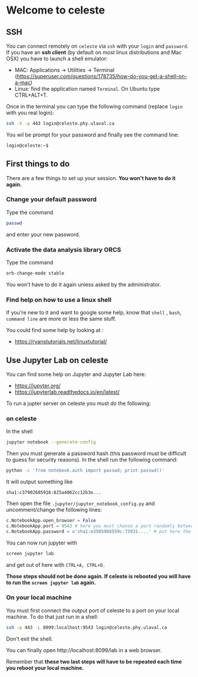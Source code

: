 # Welcome to celeste

## SSH

You can connect remotely on `celeste` via `ssh` with your `login` and `password`. 
If you have an **ssh client** (by default on most linux distributions and Mac OSX) you have to launch a shell emulator:

* MAC: Applications → Utilities → Terminal (https://superuser.com/questions/178735/how-do-you-get-a-shell-on-a-mac)
* Linux: find the application named `Terminal`. On Ubuntu type CTRL+ALT+T.

Once in the terminal you can type the following command (replace `login` with you real login):
```bash
ssh -X -p 443 login@celeste.phy.ulaval.ca
```
You wil be prompt for your password and finally see the command line:
```bash
login@celeste:~$
```

## First things to do 

There are a few things to set up your session. **You won't have to do it again.**

### Change your default password

Type the command 
```bash
passwd
```
and enter your new password.

### Activate the data analysis library ORCS

Type the command 
```bash
orb-change-mode stable
```
You won't have to do it again unless asked by the administrator.

### Find help on how to use a linux shell

If you're new to it and want to google some help, know that `shell` , `bash`, `command line` are more or less the same stuff.

You could find some help by looking at :
* https://ryanstutorials.net/linuxtutorial/

## Use Jupyter Lab on celeste

You can find some help on Jupyter and Jupyter Lab here: 
* https://jupyter.org/
* https://jupyterlab.readthedocs.io/en/latest/

To run a jupter server on celeste you must do the following:

### on celeste
In the shell
```bash
jupyter notebook --generate-config
```
Then you must generate a password hash (this password must be difficult to guess for security reasons). In the shell run the following command:
```bash
python -c 'from notebook.auth import passwd; print passwd()'
```
It will output something like
```
sha1:c37902605916:825a4062cc12b3e...
```

Then open the file `.jupyter/jupyter_notebook_config.py` and uncomment/change the following lines:
```python:jupyter/jupyter_notebook_config.py
c.NotebookApp.open_browser = False
c.NotebookApp.port = 9543 # here you must choose a port randomly between 9000 and 9900, if you have the same port as another user you may experience some problems (communicate with the administrator).
c.NotebookApp.password = u'sha1:e3505988559c:73931....' # put here the hashed password you generated
```

You can now run jupyter with
```bash
screen jupyter lab
```
and get out of here with `CTRL+A, CTRL+D.`

**Those steps should not be done again. If celeste is rebooted you will have to run the `screen jupyter lab` again.**

### On your local machine

You must first connect the output port of celeste to a port on your local machine. To do that just run in a shell:

```bash
ssh -p 443 -L 8099:localhost:9543 login@celeste.phy.ulaval.ca
```

Don't exit the shell.

You can finally open http://localhost:8099/lab in a web browser.

Remember that **these two last steps will have to be repeated each time you reboot your local machine.**


